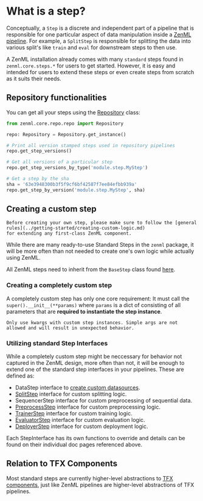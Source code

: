 # What is a step?

Conceptually, a `Step` is a discrete and independent part of a pipeline that is responsible for one particular aspect of data manipulation inside a [ZenML pipeline](../pipelines/what-is-a-pipeline.md). For example, a `SplitStep` is responsible for splitting the data into various split's like `train` and `eval` for downstream steps to then use.

A ZenML installation already comes with many `standard` steps found in `zenml.core.steps.*` for users to get started. However, it is easy and intended for users to extend these steps or even create steps from scratch as it suits their needs.

## Repository functionalities
You can get all your steps using the [Repository](../repository/what-is-a-repository.md) class:

```python
from zenml.core.repo.repo import Repository

repo: Repository = Repository.get_instance()

# Print all version stamped steps used in repository pipelines 
repo.get_step_versions()

# Get all versions of a particular step
repo.get_step_versions_by_type('module.step.MyStep')

# Get a step by the sha
sha = '63e3948300b3f5f9cf6bf42587f7ee84efbb939a'
repo.get_step_by_version('module.step.MyStep', sha)
```

## Creating a custom step

```{warning}
Before creating your own step, please make sure to follow the [general rules](../getting-started/creating-custom-logic.md)
for extending any first-class ZenML component.
```

While there are many ready-to-use Standard Steps in the `zenml` package, it will be more often than not needed to create one's own 
logic while actually using ZenML.

All ZenML steps need to inherit from the `BaseStep` class found [here](https://github.com/maiot-io/zenml/blob/main/zenml/core/steps/base_step.py).

### Creating a completely custom step
A completely custom step has only one core requirement: It must call the `super().__init__(**params)` where `params` is a dict of consisting of 
all parameters that are **required to instantiate the step instance**.

```{warning}
Only use kwargs with custom step instances. Simple args are not allowed and will result in unexpected behavior.
```

### Utilizing standard Step Interfaces
While a completely custom step might be neccessary for behavior not captured in the ZenML design, more often than not, it will be 
enough to extend one of the standard step interfaces in your pipelines. These are defined as:

* DataStep interface to [create custom datasources](../datasources/what-is-a-datasource.md).
* [SplitStep](split/built-in.md) interface for custom splitting logic.
* SequencerStep interface for custom preprocessing of sequential data.
* [PreprocessStep](split/built-in.md) interface for custom preprocessing logic.
* [TrainerStep](split/built-in.md) interface for custom training logic.
* [EvaluatorStep](evaluator.md) interface for custom evaluation logic.
* [DeployerStep](deployer.md) interface for custom deployment logic.

Each StepInterface has its own functions to override and details can be found on their individual doc pages referenced above.

## Relation to TFX Components
Most standard steps are currently higher-level abstractions to [TFX components](https://github.com/tensorflow/tfx/tree/master/tfx/components), just like ZenML pipelines are higher-level abstractions of TFX pipelines.
